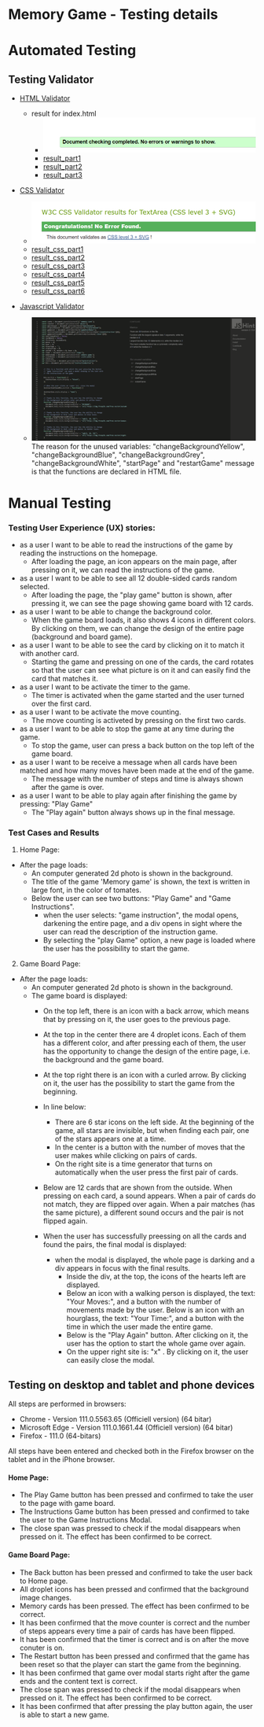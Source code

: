# Memory Game - Testing details

# Automated Testing

## Testing Validator

- [HTML Validator](https://validator.w3.org/#validate_by_input)
    - result for index.html
        - ![validator_html](assets/images/validator_html.png)
        - [result_part1](test/test_validator/test_result_validatorhtml_part1.png)
        - [result_part2](test/test_validator/test_result_validatorhtml_part2.png)
        - [result_part3](test/test_validator/test_result_validatorhtml_part3.png)

- [CSS Validator](https://jigsaw.w3.org/css-validator/#validate_by_input)
    - ![CSS Validator - result](assets/images/validator_css.png)
    - [result_css_part1](test/test_validator/validator_css_part1.png)
    - [result_css_part2](test/test_validator/test_result_validatorcss_part2.png)
    - [result_css_part3](test/test_validator/test_result_validator_css_part3.png)
    - [result_css_part4](test/test_validator/test_result_validator_css_part4.png)
    - [result_css_part5](test/test_validator/test_result_validator_css_part5.png)
    - [result_css_part6](test/test_validator/test_result_validator_css_part6.png)

- [Javascript Validator](https://jshint.com/)
    - ![JS Validator](assets/images/validator_jshint.png)
    The reason for the unused variables: "changeBackgroundYellow", "changeBackgroundBlue", "changeBackgroundGrey", "changeBackgroundWhite", "startPage" and "restartGame"  message is that the functions are declared in HTML file.






# Manual Testing

### Testing User Experience (UX) stories:

- as a user I want to be able to read the instructions of the game by reading the instructions on the homepage.
    - After loading the page, an icon appears on the main page, after pressing on it, we can read the instructions of the game.
- as a user I want to be able to see all 12 double-sided cards random selected.
    - After loading the page, the "play game" button is shown, after pressing it, we can see the page showing game board with 12 cards.
- as a user I want to be able to change the background color.
    - When the game board loads, it also shows 4 icons in different colors. By clicking on them, we can change the design of the entire page (background and board game).
- as a user I want to be able to see the card by clicking on it to match it with another card.
    - Starting the game and pressing on one of the cards, the card rotates so that the user can see what picture is on it and can easily find the card that matches it.
- as a user I want to be activate the timer to the game. 
    - The timer is activated when the game started and the user turned over the first card.
- as a user I want to be activate the move counting. 
    - The move counting is activeted by pressing on the first two cards.
- as a user I want to be able to stop the game at any time during the game.
    - To stop the game, user can press a back button on the top left of the game board.
- as a user I want to be receive a message when all cards have been matched and how many moves have been made at the end of the game.
    - The message with the number of steps and time is always shown after the game is over.
- as a user I want to be able to play again after finishing the game by pressing: "Play Game"
    - The "Play again" button always shows up in the final message.

### Test Cases and Results

1. Home Page:
- After the page loads:
    - An computer generated 2d photo is shown in the background. 
    - The title of the game 'Memory game' is shown, the text is written in large font, in the color of tomates. 
    - Below the user can see two buttons: "Play Game" and "Game Instructions".
        - when the user selects: "game instruction", the modal opens, darkening the entire page, and a div opens in sight where the user can read the description of the instruction game.
        - By selecting the "play Game" option, a new page is loaded where the user has the possibility to start the game.

2. Game Board Page:
- After the page loads:
    - An computer generated 2d photo is shown in the background. 
    - The game board is displayed: 
        - On the top left, there is an icon with a back arrow, which means that by pressing on it, the user goes to the previous page.
        - At the top in the center there are 4 droplet icons. Each of them has a different color, and after pressing each of them, the user has the opportunity to change the design of the entire page, i.e. the background and the game board.
        - At the top right there is an icon with a curled arrow. By clicking on it, the user has the possibility to start the game from the beginning.
        - In line below:
            - There are 6 star icons on the left side. At the beginning of the game, all stars are invisible, but when finding each pair, one of the stars appears one at a time.
            - In the center is a button with the number of moves that the user makes while clicking on pairs of cards.
            - On the right site is a time generator that turns on automatically when the user press the first pair of cards.
        - Below are 12 cards that are shown from the outside. When pressing on each card, a sound appears. When a pair of cards do not match, they are flipped over again. When a pair matches (has the same picture), a different sound occurs and the pair is not flipped again.
        
         - When the user has successfully preessing on all the cards and found the pairs, the final modal is displayed:
            - when the modal is displayed, the whole page is darking and a div appears in focus with the final results.
                - Inside the div, at the top, the icons of the hearts left are displayed.
                - Below an icon with a walking person is displayed, the text: "Your Moves:", and a button with the number of movements made by the user.
                Below is an icon with an hourglass, the text: "Your Time:", and a button with the time in which the user made the entire game.
                - Below is the "Play Again" button. After clicking on it, the user has the option to start the whole game over again.
                - On the upper right site is: "x" . By clicking on it, the user can easily close the modal.       

## Testing on desktop and tablet and phone devices
All steps are performed in browsers:
 - Chrome - Version 111.0.5563.65 (Officiell version) (64 bitar)
 - Microsoft Edge - Version 111.0.1661.44 (Officiell version) (64 bitar)
 - Firefox - 111.0 (64-bitars)

 All steps have been entered and checked both in the Firefox browser on the tablet and in the iPhone browser.

 #### Home Page:

- The Play Game button has been pressed and confirmed to take the user to the page with game board.
- The Instructions Game button has been pressed and confirmed to take the user to the Game Instructions Modal. 
- The close span was pressed to check if the modal disappears when pressed on it. The effect has been confirmed to be correct.

#### Game Board Page:
- The Back button has been pressed and confirmed to take the user back to Home page.
- All droplet icons has been pressed and confirmed that the background image changes.
- Memory cards has been pressed. The effect has been confirmed to be correct.
- It has been confirmed that the move counter is correct and the number of steps appears every time a pair of cards has have been flipped.
- It has been confirmed that the timer is correct and is on after the move conuter is on. 
- The Restart button has been pressed and confirmed that the game has been reset so that the player can start the game from the beginning.
- It has been confirmed that game over modal starts right after the game ends and the content text is correct.
- The close span was pressed to check if the modal disappears when pressed on it. The effect has been confirmed to be correct.
- It has been confirmed that after pressing the play button again, the user is able to start a new game.
              